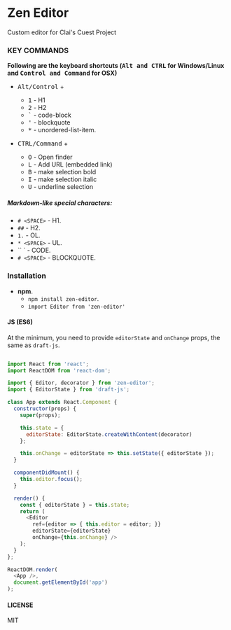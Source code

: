 # Zen Editor

Custom editor for Clai's Cuest Project

### KEY COMMANDS

**Following are the keyboard shortcuts (<kbd>Alt and CTRL</kbd> for Windows/Linux and <kbd>Control and Command</kbd> for OSX)**

*   <kbd>Alt/Control</kbd> +

    *   <kbd>1</kbd> - H1
    *   <kbd>2</kbd> - H2
    *   <kbd>`</kbd> - code-block
    *   <kbd>'</kbd> - blockquote
    *   <kbd>*</kbd> - unordered-list-item.


*   <kbd>CTRL/Command</kbd> +

    *   <kbd>O</kbd> - Open finder
    *   <kbd>L</kbd> - Add URL (embedded link)
    *   <kbd>B</kbd> - make selection bold
    *   <kbd>I</kbd> - make selection italic
    *   <kbd>U</kbd> - underline selection

<!-- ##### Editor level commands

These commands are not a part of the core editor but have been implemented in the example code that uses the `zen-editor` editor.

*   <kbd>Command/CTRL</kbd> + <kbd>S</kbd> - Save current data to `localstorage`.
*   <kbd>Alt + Shift</kbd> + <kbd>L</kbd> - Load previously saved data from `localstorage`. -->

##### Markdown-like special characters:

*   `# <SPACE>` - H1.
*   `##` - H2.
*   `1.` - OL.
*   `* <SPACE>` - UL.
*   `` <SPACE>` - CODE.
*   `# <SPACE>` - BLOCKQUOTE.

### Installation

- **npm**.
    - `npm install zen-editor`.
    - `import Editor from 'zen-editor'`

#### JS (ES6)

At the minimum, you need to provide `editorState` and `onChange` props, the same as `draft-js`.

```javascript

import React from 'react';
import ReactDOM from 'react-dom';

import { Editor, decorator } from 'zen-editor';
import { EditorState } from 'draft-js';

class App extends React.Component {
  constructor(props) {
    super(props);

    this.state = {
      editorState: EditorState.createWithContent(decorator)
    };

    this.onChange = editorState => this.setState({ editorState });
  }

  componentDidMount() {
    this.editor.focus();
  }

  render() {
    const { editorState } = this.state;
    return (
      <Editor
        ref={editor => { this.editor = editor; }}
        editorState={editorState}
        onChange={this.onChange} />
    );
  }
};

ReactDOM.render(
  <App />,
  document.getElementById('app')
);
```

#### LICENSE

MIT
